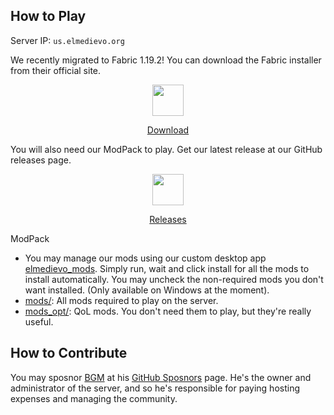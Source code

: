 How to Play
---

Server IP: <code>us.elmedievo.org</code>

We recently migrated to Fabric 1.19.2! You can download the Fabric installer from their official site.

<p align="center">
  <img alt="" height="50" width="50" src="https://fabricmc.net/assets/logo.png" href="https://fabricmc.net/use/installer/"/>
</p>
<p align="center"><a href="https://fabricmc.net/use/installer/">Download</a></p>

You will also need our ModPack to play. Get our latest release at our GitHub releases page.

<p align="center">
  <img alt="" height="50" width="50" src="https://avatars.githubusercontent.com/u/45088606?s=200&v=4" />
</p>
<p align="center"><a href="https://github.com/ElMedievo/ModPack/releases">Releases</a></p>

ModPack
  * You may manage our mods using our custom desktop app [elmedievo_mods](https://github.com/ElMedievo/.github/files/10326809/elmedievo_mods.zip). Simply run, wait and click install for all the mods to install automatically. You may uncheck the non-required mods you don't want installed. (Only available on Windows at the moment).
  * [mods/](https://distribute.elmedievo.org/mods/mods.zip): All mods required to play on the server.
  * [mods_opt/](https://distribute.elmedievo.org/mods/mods_opt.zip): QoL mods. You don't need them to play, but they're really useful.

How to Contribute
---

You may sposnor [BGM](https://github.com/BGMP) at his [GitHub Sposnors](https://github.com/sponsors/BGMP) page. He's the owner and administrator of the server, and so he's responsible for paying hosting expenses and managing the community.

